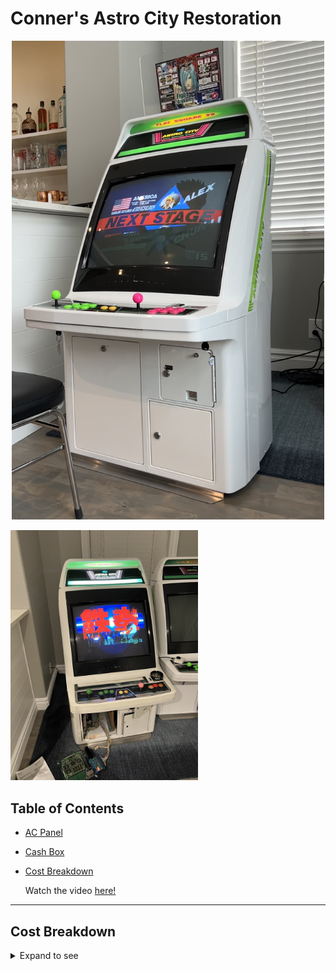 # Conner's Astro City Restoration

<p align=center>
<img src="./images/astrocity_cmp.jpg" width="500">
</p>

<img src="./images/before.jpeg" width="300">
<br>

## Table of Contents

- [AC Panel](./AC%20Panel/README.md)
- [Cash Box](./Cash%20Box/README.md)
- [Cost Breakdown](#cost-breakdown)

  Watch the video [here!](https://youtu.be/EQzhdFYszV0)

---

## Cost Breakdown

<details>
<summary> Expand to see</summary>
<br>

| Item                                                                                                                    | Cost  | URL                                                                                                     |
| ----------------------------------------------------------------------------------------------------------------------- | ----- | ------------------------------------------------------------------------------------------------------- |
| Sanwa OBS 30mm Grn Sanwa OBS 30mm Pink Sanwa JLF-TP-8YT (2) Sanwa OBSC 24mm Ylw Sanwa OBSC 30mm Pnk Sanwa OBSC 30mm Grn | $111  | https://arcadeshock.com                                                                                 |
| Amp without PSU (just a little guy)                                                                                     | $10   | https://www.amazon.com/dp/B007TUSXEY?psc=1&ref=ppx_yo2_dt_b_product_details                             |
| RCA Cables (may replace these)                                                                                          | $7    | https://www.amazon.com/dp/B003L1717K?ref=ppx_yo2_dt_b_product_details&th=1                              |
| Dialectric Grease                                                                                                       | $4    | https://www.amazon.com/dp/B000AL2RI2?psc=1&ref=ppx_yo2_dt_b_product_details                             |
| JIS Screwdriver                                                                                                         | $12   | https://www.amazon.com/dp/B000TG8OTY?psc=1&ref=ppx_yo2_dt_b_product_details                             |
| Reed switches                                                                                                           | $10   | https://www.amazon.com/dp/B086GYGCJ8?psc=1&ref=ppx_yo2_dt_b_product_details                             |
| Degaussing Coil                                                                                                         | $63   | https://www.ebay.com/itm/123990657206?hash=item1cde6b48b6:g:CkcAAOxyKsZRwenD                            |
| Logitech z5500 (satellite speakers only)                                                                                | $61   |                                                                                                         |
| 2 control panels+2 sets of screws+shipping                                                                              | $277  |                                                                                                         |
| Metal Coin Entry                                                                                                        | $18   | https://ebay.to/3u0Iul2                                                                                 |
| Octagonal gate x2                                                                                                       | $9    | https://www.amazon.com/dp/B06VVG936T/ref=cm_sw_r_cp_api_glt_i_CZXD7DY2PSSYWSA2F7S4?_encoding=UTF8&psc=1 |
| Skateboard Wheels/bearings                                                                                              | $14   | https://www.amazon.com/dp/B00ILNK0RQ/ref=cm_sw_r_cp_api_glt_i_YY34CMERBFP09S0GKEYA?_encoding=UTF8&psc=1 |
| 16 AWG Grounded Cable                                                                                                   | $9    | https://www.amazon.com/dp/B075BCD1LP?ref=ppx_yo2_dt_b_product_details&th=1                              |
| DigiKey                                                                                                                 | $29   | Various AMP-UP and Faston Connectors                                                                    |
| Mouser                                                                                                                  | $32   | Various AMP-UP and Faston Connectors                                                                    |
| Astro City                                                                                                              | $2100 | Cab                                                                                                     |
| Shipping                                                                                                                | $360  | CRST - this is half the cost as I split the cost with another member and we shipped together            |
| Zinc Plating                                                                                                            | $290  | Quality Plating Co. $150 for clear chromate, $170 for yellow chromate.+ tax                             |
| Media blasting kit                                                                                                      | $35   | https://www.harborfreight.com/portable-abrasive-blaster-kit-37025.html                                  |
| Baking soda (for blasting)                                                                                              | $50   | https://www.harborfreight.com/50-lbs-medium-grade-armex-soda-blast-media-65929.html                     |
| Mouser                                                                                                                  | $21   | More AMP-UP connectors                                                                                  |
| DigiKey                                                                                                                 | $25   | Caps for PSU                                                                                            |
| Sega Amplifier and PSU                                                                                                  | $193  | Through YAJ                                                                                             |
| 5380 Keys and Cores                                                                                                     | $73   |                                                                                                         |
| Powder Coat                                                                                                             | $335  |                                                                                                         |
| Paint                                                                                                                   | $700  |                                                                                                         |

</details>
